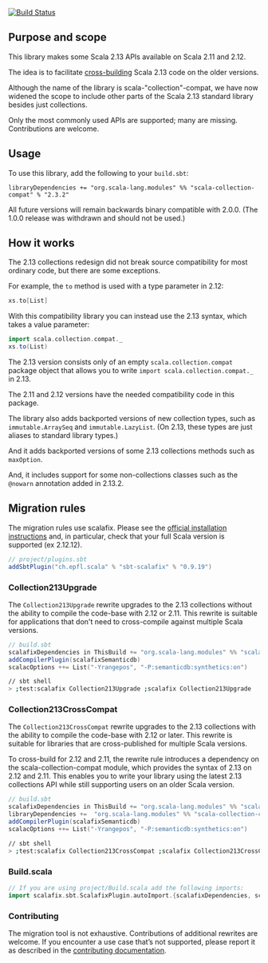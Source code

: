 [![Build Status](https://travis-ci.org/scala/scala-collection-compat.svg?branch=master)](https://travis-ci.org/scala/scala-collection-compat)

## Purpose and scope

This library makes some Scala 2.13 APIs available on Scala 2.11 and 2.12.

The idea is to facilitate
[cross-building](https://github.com/scala/collection-strawman/wiki/FAQ#how-do-i-cross-build-my-project-against-scala-212-and-scala-213)
Scala 2.13 code on the older versions.

Although the name of the library is scala-"collection"-compat, we have now widened the scope to include other parts of the Scala 2.13 standard library besides just collections.

Only the most commonly used APIs are supported; many are missing. Contributions are welcome.

## Usage

To use this library, add the following to your `build.sbt`:

```
libraryDependencies += "org.scala-lang.modules" %% "scala-collection-compat" % "2.3.2"
```

All future versions will remain backwards binary compatible with 2.0.0. (The 1.0.0 release was withdrawn and should not be used.)

## How it works

The 2.13 collections redesign did not break source compatibility for most ordinary code, but there are some exceptions.

For example, the `to` method is used with a type parameter in 2.12:

```scala
xs.to[List]
```

With this compatibility library you can instead use the 2.13 syntax, which takes a value parameter:

```scala
import scala.collection.compat._
xs.to(List)
```

The 2.13 version consists only of an empty `scala.collection.compat` package object that allows you to write `import scala.collection.compat._` in 2.13.

The 2.11 and 2.12 versions have the needed compatibility code in this package.

The library also adds backported versions of new collection types, such as `immutable.ArraySeq` and `immutable.LazyList`. (On 2.13, these types are just aliases to standard library types.)

And it adds backported versions of some 2.13 collections methods such as `maxOption`.

And, it includes support for some non-collections classes such as the `@nowarn` annotation added in 2.13.2.

## Migration rules

The migration rules use scalafix. Please see the [official installation instructions](https://scalacenter.github.io/scalafix/docs/users/installation.html) and, in particular, check that your full Scala version is supported (ex 2.12.12).

```scala
// project/plugins.sbt
addSbtPlugin("ch.epfl.scala" % "sbt-scalafix" % "0.9.19")
```

### Collection213Upgrade

The `Collection213Upgrade` rewrite upgrades to the 2.13 collections without the ability to compile the code-base with 2.12 or 2.11. This rewrite is suitable for applications that don't need to cross-compile against multiple Scala versions.

```scala
// build.sbt
scalafixDependencies in ThisBuild += "org.scala-lang.modules" %% "scala-collection-migrations" % "2.3.2"
addCompilerPlugin(scalafixSemanticdb)
scalacOptions ++= List("-Yrangepos", "-P:semanticdb:synthetics:on")
```

```bash
// sbt shell
> ;test:scalafix Collection213Upgrade ;scalafix Collection213Upgrade
```

### Collection213CrossCompat

The `Collection213CrossCompat` rewrite upgrades to the 2.13 collections with the ability to compile the code-base with 2.12 or later. This rewrite is suitable for libraries that are cross-published for multiple Scala versions.

To cross-build for 2.12 and 2.11, the rewrite rule introduces a dependency on the scala-collection-compat module, which provides the syntax of 2.13 on 2.12 and 2.11. This enables you to write your library using the latest 2.13 collections API while still supporting users on an older Scala version.

```scala
// build.sbt
scalafixDependencies in ThisBuild += "org.scala-lang.modules" %% "scala-collection-migrations" % "2.3.1"
libraryDependencies +=  "org.scala-lang.modules" %% "scala-collection-compat" % "2.3.2"
addCompilerPlugin(scalafixSemanticdb)
scalacOptions ++= List("-Yrangepos", "-P:semanticdb:synthetics:on")
```


```bash
// sbt shell
> ;test:scalafix Collection213CrossCompat ;scalafix Collection213CrossCompat
```

### Build.scala

```scala
// If you are using project/Build.scala add the following imports:
import scalafix.sbt.ScalafixPlugin.autoImport.{scalafixDependencies, scalafixSemanticdb}
```

### Contributing

The migration tool is not exhaustive. Contributions of additional rewrites are welcome.  If you encounter a use case that’s not supported, please report it as described in the [contributing
documentation](CONTRIBUTING.md#migration-tool).
